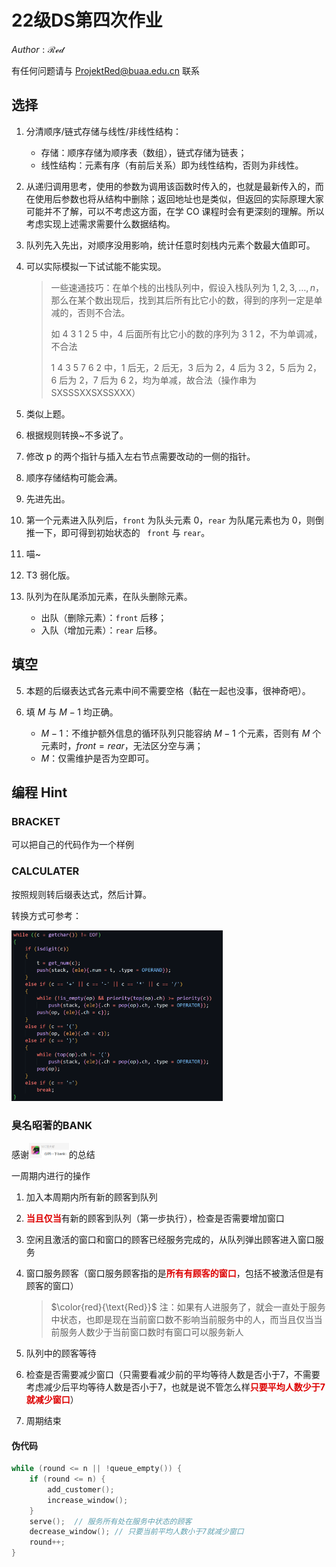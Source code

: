 # 22级DS第四次作业

$Author : \mathcal{Red}$

有任何问题请与 ProjektRed@buaa.edu.cn 联系

## 选择

1. 分清顺序/链式存储与线性/非线性结构：

   - 存储：顺序存储为顺序表（数组），链式存储为链表；
   - 线性结构：元素有序（有前后关系）即为线性结构，否则为非线性。

2. 从递归调用思考，使用的参数为调用该函数时传入的，也就是最新传入的，而在使用后参数也将从结构中删除；返回地址也是类似，但返回的实际原理大家可能并不了解，可以不考虑这方面，在学 CO 课程时会有更深刻的理解。所以考虑实现上述需求需要什么数据结构。

3. 队列先入先出，对顺序没用影响，统计任意时刻栈内元素个数最大值即可。

4. 可以实际模拟一下试试能不能实现。

   > 一些速通技巧：在单个栈的出栈队列中，假设入栈队列为 $1,2,3,\dots,n$，那么在某个数出现后，找到其后所有比它小的数，得到的序列一定是单减的，否则不合法。
   >
   > 如 $4\ 3\ 1\ 2\ 5$ 中，$4$ 后面所有比它小的数的序列为 $3\ 1\ 2$，不为单调减，不合法
   >
   > $1\ 4\ 3\ 5\ 7\ 6\ 2$ 中，$1$ 后无，$2$ 后无，$3$ 后为 $2$，$4$ 后为 $3\ 2$，$5$ 后为 $2$，$6$ 后为 $2$，$7$ 后为 $6\ 2$，均为单减，故合法（操作串为 SXSSSXXSXSSXXX）

5. 类似上题。

6. 根据规则转换~不多说了。

7. 修改 p 的两个指针与插入左右节点需要改动的一侧的指针。

8. 顺序存储结构可能会满。

9. 先进先出。

10. 第一个元素进入队列后，`front` 为队头元素 $0$，`rear` 为队尾元素也为 $0$，则倒推一下，即可得到初始状态的 ` front` 与 `rear`。

11. 喵~

12. T3 弱化版。

13. 队列为在队尾添加元素，在队头删除元素。

    - 出队（删除元素）：`front` 后移；
    - 入队（增加元素）：`rear` 后移。

## 填空

5. 本题的后缀表达式各元素中间不需要空格（黏在一起也没事，很神奇吧）。


7. 填 $M$ 与 $M-1$ 均正确。
   - $M-1$：不维护额外信息的循环队列只能容纳 $M-1$ 个元素，否则有 $M$ 个元素时，$front = rear$，无法区分空与满；
   - $M$：仅需维护是否为空即可。

## 编程 Hint

### BRACKET

可以把自己的代码作为一个样例

### CALCULATER

按照规则转后缀表达式，然后计算。

转换方式可参考：



<img src="assets/image-20230404175707391.png" alt="image-20230404175707391" style="zoom:33%;" />

### 臭名昭著的BANK

感谢<img src="assets/image-20230404173011756.png" alt="image-20230404173011756" style="zoom:25%;" />的总结

一周期内进行的操作

1. 加入本周期内所有新的顾客到队列

2. <font color=DD0000>**当且仅当**</font>有新的顾客到队列（第一步执行），检查是否需要增加窗口

3. 空闲且激活的窗口和窗口的顾客已经服务完成的，从队列弹出顾客进入窗口服务

4. 窗口服务顾客（窗口服务顾客指的是<font color=DD0000>**所有有顾客的窗口**</font>，包括不被激活但是有顾客的窗口）

   > $\color{red}{\text{Red}}$ 注：如果有人进服务了，就会一直处于服务中状态，也即是现在当前窗口数不影响当前服务中的人，而当且仅当当前服务人数少于当前窗口数时有窗口可以服务新人

5. 队列中的顾客等待

6. 检查是否需要减少窗口（只需要看减少前的平均等待人数是否小于7，不需要考虑减少后平均等待人数是否小于7，也就是说不管怎么样<font color=DD0000>**只要平均人数少于7就减少窗口**</font>）

7. 周期结束

#### 伪代码

```c
while (round <= n || !queue_empty()) {
    if (round <= n) {
        add_customer();
        increase_window();
    }
    serve();  // 服务所有处在服务中状态的顾客
    decrease_window(); // 只要当前平均人数小于7就减少窗口
    round++;
}
```

